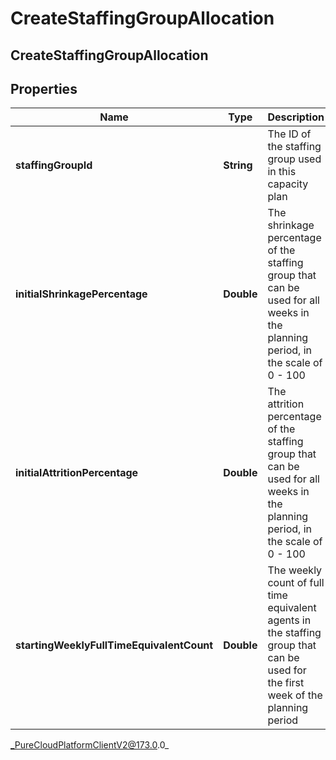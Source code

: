 # CreateStaffingGroupAllocation

## CreateStaffingGroupAllocation

## Properties

|Name | Type | Description | Notes|
|------------ | ------------- | ------------- | -------------|
| **staffingGroupId** | **String** | The ID of the staffing group used in this capacity plan | |
| **initialShrinkagePercentage** | **Double** | The shrinkage percentage of the staffing group that can be used for all weeks in the planning period, in the scale of 0 - 100 | |
| **initialAttritionPercentage** | **Double** | The attrition percentage of the staffing group that can be used for all weeks in the planning period, in the scale of 0 - 100 | |
| **startingWeeklyFullTimeEquivalentCount** | **Double** | The weekly count of full time equivalent agents in the staffing group that can be used for the first week of the planning period | |



_PureCloudPlatformClientV2@173.0.0_
